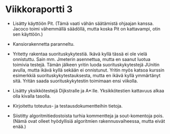 # Viikkoraportti 3

* Lisätty käyttöön Pit. (Tämä vaati vähän säätämistä ohjaajan kanssa. Jacoco toimi vähemmällä säädöllä, mutta koska Pit on kattavampi, otin sen käyttöön.)

* Kansiorakennetta paranneltu.

* Yritetty rakentaa suorituskykytestiä. Ikävä kyllä tässä ei ole vielä onnistuttu. Sain mm. Jmeterin asennettua, mutta en saanut luotua toimivia testejä. Tämän jälkeen yritin luoda suorituskykytestejä JUnitin avulla, mutta ikävä kyllä sekään ei onnistunut. Yritin myös katsoa kurssin esimerkkiä suorituskykytestauksesta, mutta en ikävä kyllä ymmärtänyt sitä. Yritän saada suorituskykytestin toimimaan ensi viikolla.

* Lisätty yksikkötestejä Dijkstralle ja A*:lle. Yksikkötestien kattavuus alkaa olla kivalla tasolla.

* Kirjoitettu toteutus- ja testausdokumentteihin tietoja.

* Siistitty algoritmitiedostoista turhia kommentteja ja sout-komentoja pois. (Nämä ovat olleet hyödyllisiä algoritmien rakennusvaiheessa, mutta eivät enää.)